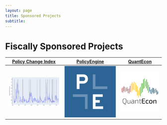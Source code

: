 ```yaml
---
layout: page
title: Sponsored Projects
subtitle:
---
```



# Fiscally Sponsored Projects

[Policy Change Index](https://policychangeindex.org)            |  [PolicyEngine](https://policyengine.org/us)           |  [QuantEcon](https://quantecon.org)
:-------------------------:|:-------------------------:|:-------------------------:
![](./assets/img/PCI_plot.jpg) |  ![](./assets/img/PE_blue_bg.png) |  ![](./assets/img/qe-logo.png)
